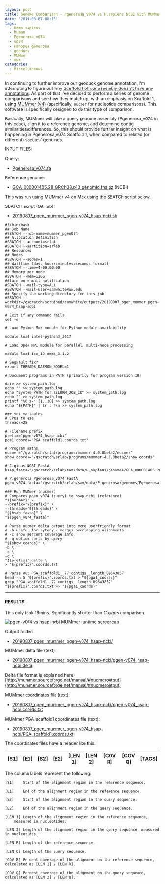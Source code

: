 ```yaml
---
layout: post
title: Genome Comparison - Pgenerosa_v074 vs H.sapiens NCBI with MUMmer on Mox
date: '2019-08-07 08:13'
tags:
  - Homo sapiens
  - human
  - Pgenerosa_v074
  - v074
  - Panopea generosa
  - geoduck
  - MUMmer
  - mox
categories:
  - Miscellaneous
---
```

In continuing to further improve our geoduck genome annotation, I'm attempting to figure out why [Scaffold 1 of our assembly doesn't have any annotations](https://github.com/RobertsLab/resources/issues/721). As part of that I've decided to perform a series of genome comparisons and see how they match up, with an emphasis on Scaffold 1, using [MUMmer (v4)](https://github.com/mummer4/mummer) (specifically, `nucmer` for nucleotide comparisons). This software is specifically designed to do this type of comparison.

Basically, MUMmer will take a query genome assembly (Pgenerosa_v074 in this case), align it to a reference genome, and determine contig similarities/differences. So, this should provide further insight on what is happening in Pgenerosa_v074 Scaffold 1, when compared to related (or different) species' genomes.

INPUT FILES:

Query:

- [Pgenerosa_v074.fa](http://owl.fish.washington.edu/halfshell/genomic-databank/Pgenerosa_v074.fa)

Reference genome:

- [GCA_000001405.28_GRCh38.p13_genomic.fna.gz](ftp://ftp.ncbi.nlm.nih.gov/genomes/all/GCA/000/001/405/GCA_000001405.28_GRCh38.p13/GCA_000001405.28_GRCh38.p13_genomic.fna.gz
) (NCBI)


This was run using MUMmer v4 on Mox using the SBATCh script below.

SBATCH script (GitHub):

- [20190807_pgen_mummer_pgen-v074_hsap-ncbi.sh](https://github.com/RobertsLab/sams-notebook/blob/master/sbatch_scripts/20190807_pgen_mummer_pgen-v074_hsap-ncbi.sh)

```shell
#!/bin/bash
## Job Name
#SBATCH --job-name=mummer_pgen074
## Allocation Definition
#SBATCH --account=srlab
#SBATCH --partition=srlab
## Resources
## Nodes
#SBATCH --nodes=1
## Walltime (days-hours:minutes:seconds format)
#SBATCH --time=4-00:00:00
## Memory per node
#SBATCH --mem=120G
##turn on e-mail notification
#SBATCH --mail-type=ALL
#SBATCH --mail-user=samwhite@uw.edu
## Specify the working directory for this job
#SBATCH --workdir=/gscratch/scrubbed/samwhite/outputs/20190807_pgen_mummer_pgen-v074_hsap-ncbi

# Exit if any command fails
set -e

# Load Python Mox module for Python module availability

module load intel-python3_2017

# Load Open MPI module for parallel, multi-node processing

module load icc_19-ompi_3.1.2

# SegFault fix?
export THREADS_DAEMON_MODEL=1

# Document programs in PATH (primarily for program version ID)

date >> system_path.log
echo "" >> system_path.log
echo "System PATH for $SLURM_JOB_ID" >> system_path.log
echo "" >> system_path.log
printf "%0.s-" {1..10} >> system_path.log
echo "${PATH}" | tr : \\n >> system_path.log

### Set variables
# CPUs to use
threads=28

# Filename prefix
prefix="pgen-v074_hsap-ncbi"
pga1_coords="PGA_scaffold1.coords.txt"

# Program paths
nucmer="/gscratch/srlab/programs/mummer-4.0.0beta2/nucmer"
show_coords="/gscratch/srlab/programs/mummer-4.0.0beta2/show-coords"

# C.gigas NCBI FastA
hsap_fasta="/gscratch/srlab/sam/data/H_sapiens/genomes/GCA_000001405.28_GRCh38.p13_genomic.fna"

# P.generosa Pgenerosa_v074 FastA
pgen_v074_fasta="/gscratch/srlab/sam/data/P_generosa/genomes/Pgenerosa_v074.fa"

### Run MUMmer (nucmer)
# Compares pgen_v074 (query) to hsap-ncbi (reference)
"${nucmer}" \
--prefix="${prefix}" \
--threads="${threads}" \
"${hsap_fasta}" \
"${pgen_v074_fasta}"

# Parse nucmer delta output into more userfriendly format
# -b useful for syteny - merges overlapping alignments
# -c show percent coverage info
# -q option sorts by query
"${show_coords}" \
-b \
-c \
-q \
"${prefix}".delta \
> "${prefix}".coords.txt

# Parse out PGA_scaffold1__77_contigs__length_89643857
head -n 5 "${prefix}".coords.txt > "${pga1_coords}"
grep "PGA_scaffold1__77_contigs__length_89643857" "${prefix}".coords.txt >> "${pga1_coords}"
```

---

#### RESULTS

This only took 16mins. Significantly shorter than _C.gigas_ comparison.

![pgen-v074 vs hsap-ncbi MUMmer runtime screencap](https://github.com/RobertsLab/sams-notebook/blob/master/images/screencaps/20190807_mummer_pgen-074_hsap-ncbi_runtime.png?raw=true)

Output folder:

- [20190807_pgen_mummer_pgen-v074_hsap-ncbi/](https://gannet.fish.washington.edu/Atumefaciens/20190807_pgen_mummer_pgen-v074_hsap-ncbi)

MUMmer delta file (text):

- [20190807_pgen_mummer_pgen-v074_hsap-ncbi/pgen-v074_hsap-ncbi.delta](https://gannet.fish.washington.edu/Atumefaciens/20190807_pgen_mummer_pgen-v074_hsap-ncbi/pgen-v074_hsap-ncbi.delta)

Delta file format is explained here: [http://mummer.sourceforge.net/manual/#nucmeroutput](http://mummer.sourceforge.net/manual/#nucmeroutput)

MUMmer coordinates file (text):

- [20190807_pgen_mummer_pgen-v074_hsap-ncbi/pgen-v074_hsap-ncbi.coords.txt](https://gannet.fish.washington.edu/Atumefaciens/20190807_pgen_mummer_pgen-v074_hsap-ncbi/pgen-v074_hsap-ncbi.coords.txt)

MUMmer PGA_scaffold1 coordinates file (text):

- [20190807_pgen_mummer_pgen-v074_hsap-ncbi/PGA_scaffold1.coords.txt](https://gannet.fish.washington.edu/Atumefaciens/20190807_pgen_mummer_pgen-v074_hsap-ncbi/PGA_scaffold1.coords.txt)


The coordinates files have a header like this:

| [S1]  |   [E1] | [S2]  |   [E2] | [LEN 1] | [LEN 2] | [COV R] | [COV Q] | [TAGS] |
|-------|--------|-------|--------|---------|---------|---------|---------|--------|

The column labels represent the following:

```
[S1]    Start of the alignment region in the reference sequence.

[E1]    End of the alignment region in the reference sequence.

[S2]    Start of the alignment region in the query sequence.

[E2]    End of the alignment region in the query sequence.

[LEN 1] Length of the alignment region in the reference sequence,
    measured in nucleotides.

[LEN 2] Length of the alignment region in the query sequence, measured in nucleotides.

[LEN R] Length of the reference sequence.

[LEN Q] Length of the query sequence.

[COV R] Percent coverage of the alignment on the reference sequence, calculated as [LEN 1] / [LEN R].

[COV Q] Percent coverage of the alignment on the query sequence, calculated as [LEN 2] / [LEN Q].
```
